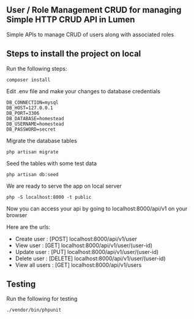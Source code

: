 ## User / Role Management CRUD for managing Simple HTTP CRUD API in Lumen 

Simple APIs to manage CRUD of users along with associated roles

## Steps to install the project on local

Run the following steps:

```
composer install
```

Edit .env file and make your changes to database credentials
```
DB_CONNECTION=mysql
DB_HOST=127.0.0.1
DB_PORT=3306
DB_DATABASE=homestead
DB_USERNAME=homestead
DB_PASSWORD=secret
```

Migrate the database tables
```
php artisan migrate
```

Seed the tables with some test data
```
php artisan db:seed
```

We are ready to serve the app on local server
```
php -S localhost:8000 -t public
```

Now you can access your api by going to localhost:8000/api/v1 on your browser

Here are the urls:
* Create user : [POST] localhost:8000/api/v1/user
* View user : [GET] localhost:8000/api/v1/user/(user-id)
* Update user : [PUT] localhost:8000/api/v1/user/(user-id)
* Delete user : [DELETE] localhost:8000/api/v1/user/(user-id)
* View all users : [GET] localhost:8000/api/v1/users


## Testing

Run the following for testing

```
./vendor/bin/phpunit
```
